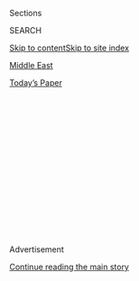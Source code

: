 <div id="app">

<div>

<div>

<div>

<div class="NYTAppHideMasthead css-1q2w90k e1suatyy0">

<div class="section css-ui9rw0 e1suatyy2">

<div class="css-eph4ug er09x8g0">

<div class="css-6n7j50">

</div>

<span class="css-1dv1kvn">Sections</span>

<div class="css-10488qs">

<span class="css-1dv1kvn">SEARCH</span>

</div>

[Skip to content](#site-content)[Skip to site index](#site-index)

</div>

<div id="masthead-section-label" class="css-1wr3we4 eaxe0e00">

[Middle
East](https://www.nytimes3xbfgragh.onion/section/world/middleeast)

</div>

<div class="css-10698na e1huz5gh0">

</div>

</div>

<div id="masthead-bar-one" class="section hasLinks css-15hmgas e1csuq9d3">

<div class="css-uqyvli e1csuq9d0">

</div>

<div class="css-1uqjmks e1csuq9d1">

</div>

<div class="css-9e9ivx">

[](https://myaccount.nytimes3xbfgragh.onion/auth/login?response_type=cookie&client_id=vi)

</div>

<div class="css-1bvtpon e1csuq9d2">

[Today’s
Paper](https://www.nytimes3xbfgragh.onion/section/todayspaper)

</div>

</div>

</div>

</div>

<div data-aria-hidden="false">

<div id="site-content" data-role="main">

<div>

<div class="css-1aor85t" style="opacity:0.000000001;z-index:-1;visibility:hidden">

<div class="css-1hqnpie">

<div class="css-epjblv">

<span class="css-17xtcya">[Middle
East](/section/world/middleeast)</span><span class="css-x15j1o">|</span><span class="css-fwqvlz">Bahrain
Will Normalize Relations With Israel, in Deal Brokered by
Trump</span>

</div>

<div class="css-k008qs">

<div class="css-1iwv8en">

<span class="css-18z7m18"></span>

<div>

</div>

</div>

<span class="css-1n6z4y">https://nyti.ms/32ja5zy</span>

<div class="css-1705lsu">

<div class="css-4xjgmj">

<div class="css-4skfbu" data-role="toolbar" data-aria-label="Social Media Share buttons, Save button, and Comments Panel with current comment count" data-testid="share-tools">

  - 
  - 
  - 
  - 
    
    <div class="css-6n7j50">
    
    </div>

  - 
  - 

</div>

</div>

</div>

</div>

</div>

</div>

<div class="css-13pd83m">

</div>

<div id="top-wrapper" class="css-1sy8kpn">

<div id="top-slug" class="css-l9onyx">

Advertisement

</div>

[Continue reading the main
story](#after-top)

<div class="ad top-wrapper" style="text-align:center;height:100%;display:block;min-height:250px">

<div id="top" class="place-ad" data-position="top" data-size-key="top">

</div>

</div>

<div id="after-top">

</div>

</div>

<div>

<div id="sponsor-wrapper" class="css-1hyfx7x">

<div id="sponsor-slug" class="css-19vbshk">

Supported by

</div>

[Continue reading the main
story](#after-sponsor)

<div id="sponsor" class="ad sponsor-wrapper" style="text-align:center;height:100%;display:block">

</div>

<div id="after-sponsor">

</div>

</div>

<div class="css-186x18t">

</div>

<div class="css-1vkm6nb ehdk2mb0">

# Bahrain Will Normalize Relations With Israel, in Deal Brokered by Trump

</div>

The island kingdom in the Persian Gulf becomes the second Arab nation in
a month to more openly embrace Israel, dismissing Palestinian
objections.

![<span class="css-16f3y1r e13ogyst0">Bahrain will establish full
diplomatic relations with Israel, dismissing Palestinian
objections.</span><span class="css-cch8ym"><span class="css-1dv1kvn">Credit</span><span class="css-cnj6d5 e1z0qqy90" itemprop="copyrightHolder"><span class="css-1ly73wi e1tej78p0">Credit...</span><span>Bahrain
News Agency, via Getty
Images</span></span></span>](https://static01.graylady3jvrrxbe.onion/images/2020/09/11/us/politics/11dc-prexy-sub/11dc-prexy-sub-videoSixteenByNineJumbo1600-v2.jpg)

<div class="css-18e8msd">

<div class="css-pdw9fk epjyd6m0">

<div class="css-1txwxcy ey68jwv0" data-aria-hidden="true">

[![Michael
Crowley](https://static01.graylady3jvrrxbe.onion/images/2019/10/25/reader-center/author-michael-crowley/author-michael-crowley-thumbLarge-v2.png
"Michael Crowley")](https://www.nytimes3xbfgragh.onion/by/michael-crowley)[![David
M.
Halbfinger](https://static01.graylady3jvrrxbe.onion/images/2018/10/10/multimedia/author-david-m-halbfinger/author-david-m-halbfinger-thumbLarge.png
"David M. Halbfinger")](https://www.nytimes3xbfgragh.onion/by/david-m-halbfinger)

</div>

<div class="css-1baulvz">

By [<span class="css-1baulvz" itemprop="name">Michael
Crowley</span>](https://www.nytimes3xbfgragh.onion/by/michael-crowley)
and [<span class="css-1baulvz last-byline" itemprop="name">David M.
Halbfinger</span>](https://www.nytimes3xbfgragh.onion/by/david-m-halbfinger)

</div>

</div>

  - 
    
    <div class="css-ld3wwf e16638kd2">
    
    Sept. 11,
    2020
    
    </div>

  - 
    
    <div class="css-4xjgmj">
    
    <div class="css-d8bdto" data-role="toolbar" data-aria-label="Social Media Share buttons, Save button, and Comments Panel with current comment count" data-testid="share-tools">
    
      - 
      - 
      - 
      - 
        
        <div class="css-6n7j50">
        
        </div>
    
      - 
      - 
    
    </div>
    
    </div>

</div>

</div>

<div class="section meteredContent css-1r7ky0e" name="articleBody" itemprop="articleBody">

<div class="css-1fanzo5 StoryBodyCompanionColumn">

<div class="css-53u6y8">

WASHINGTON — President Trump announced on Friday that Bahrain would
establish full diplomatic relations with Israel, following the United
Arab Emirates, in another sign of shifting Middle East dynamics that are
bringing Arab nations closer to Israel.

Mr. Trump announced the news [on
Twitter](https://twitter.com/realDonaldTrump/status/1304464848831631361),
releasing a joint statement with Bahrain and Israel and calling the move
“a historic breakthrough to further peace in the Middle East.” Speaking
to reporters, the president said the anniversary of the Sept. 11, 2001,
terrorist attacks was a fitting day for the announcement.

“There’s no more powerful response to the hatred that spawned 9/11,” he
said.

The announcement came after a [similar
one](https://www.nytimes3xbfgragh.onion/2020/08/13/us/politics/trump-israel-united-arab-emirates-uae.html)
last month by Israel and the United Arab Emirates that they would
normalize relations, on the condition that Prime Minister Benjamin
Netanyahu of Israel not follow through with plans to annex portions of
the West Bank. Trump administration officials said they hoped that
agreement would encourage other Arab countries with historically hostile
— though recently thawing — relations with Israel to take similar steps.

The deal, which isolates the Palestinians, comes as Mr. Trump tries to
position himself as a peacemaker before the elections in November.

</div>

</div>

<div class="css-1fanzo5 StoryBodyCompanionColumn">

<div class="css-53u6y8">

Bahrain’s move was not unexpected: The tiny Persian Gulf kingdom was
widely seen as the low-hanging fruit to be picked if all went well in
the aftermath of the Emiratis’ announcement, analysts said. Bahrain,
strategically important as the home port for the U.S. Navy’s Fifth
Fleet, had already opened its airspace to new commercial passenger
[flights between Tel Aviv and Abu
Dhabi](https://www.nytimes3xbfgragh.onion/2020/08/31/world/middleeast/israel-uae-flight.html);
Secretary of State Mike Pompeo
[visited](https://www.nytimes3xbfgragh.onion/2020/08/24/world/middleeast/pompeo-jerusalem-rnc.html)
the region last month in an effort to close the deal.

It was unclear whether the United States or Israel had made any
concessions to Bahrain in exchange for the agreement. When asked during
a briefing for reporters, Mr. Trump’s son-in-law and adviser, Jared
Kushner, who helped to broker the deal, did not respond directly.

Israel would always welcome the addition of another Arab country to the
short list of those with diplomatic ties, but in Jerusalem the
announcement landed with neither the surprise nor the weight of the
Emirati decision.

“Any Arab country is very important, for sure,” said Amos Gilead, a
retired Israeli major general who leads the Institute for Policy and
Strategy at the Interdisciplinary Center Herzliya. “It’s another
precedent. But with all due respect, when you are small, you are small.”

But Bahrain has outsize significance, said Kirsten Fontenrose, a former
National Security Council senior director for Gulf affairs in the Trump
White House who is now a director at the Atlantic Council. She noted
that Bahrain was a close ally of Saudi Arabia, the true diplomatic prize
for Israel.

</div>

</div>

<div class="css-1fanzo5 StoryBodyCompanionColumn">

<div class="css-53u6y8">

“Its importance is mostly because it’s an indication that the new
leadership in Saudi Arabia supports normalization,” Ms. Fontenrose said.
“Bahrain doesn’t make a foreign policy move without Saudi Arabia’s
express permission.”

Toby Matthiesen, a research fellow at St. Antony’s College, Oxford
University, said that the Saudis “could be testing the waters” for their
own normalization with Israel. But, he noted, Saudi Arabia participated
in the 1948 Arab-Israeli war and has a long history of support to the
Palestinian cause, and its autocratic leaders are sensitive to public
opinion on such issues.

After Mohammed bin Salman, the powerful Saudi crown prince, appeared to
make an overture toward Israel in 2018 by saying in an interview that
Israelis “have the right” to a homeland, his father, King Salman,
quickly countered with a rare public rebuke.

Israeli experts hold little hope of normalization with Saudi Arabia as
long as King Salman retains power, saying that the country’s custody of
Islamic holy sites complicates its ability to strike a deal with Israel
if the Palestinians see it as a betrayal.

“I hope I’m wrong, but I cannot imagine them signing a normalization of
relations with us,” General Gilead said.

For now, Mr. Trump will happily settle for Bahrain, which will send
officials to a White House signing ceremony planned for Tuesday for the
Israel-Emirates agreement.

On Friday, Mr. Kushner called the Bahrain agreement “a historic
breakthrough for the president and also for the world.” Mr. Trump
boasted that “things are happening in the Middle East that nobody
thought was even possible to think about.”

</div>

</div>

<div class="css-1fanzo5 StoryBodyCompanionColumn">

<div class="css-53u6y8">

But Democrats and many Middle East analysts in Washington called such a
self-congratulatory tone hyperbolic, particularly given that Israel’s
relations with the Gulf’s Sunni Arab governments had been warming for
years, driven by a common animus toward Shiite Iran. (Bahrain is a
Shiite-majority state ruled by Sunni monarchs.)

“This latest agreement by itself is an encouraging sign of progress in a
region that has been racked with conflict and civil wars,” said Brian
Katulis, a senior fellow and Middle East expert at the liberal Center
for American Progress. “But it’s hard to credit the Trump administration
with this deal.”

And Mr. Trump played a far less direct role than Mr. Kushner, who has
led the administration’s effort to strike a peace deal between Israel
and the Palestinians. That project has largely been on pause since the
administration’s release in January of a [peace
plan](https://www.nytimes3xbfgragh.onion/2020/01/28/world/middleeast/peace-plan.html)
heavily slanted in Israel’s favor that the Palestinians rejected out of
hand.

Since then, Mr. Kushner and other Trump officials have turned their
energies toward Israel’s relations with other Arab countries, partly as
a means of showing the Palestinians that their demands would no longer
dictate the region’s wider dynamics.

Speaking to reporters on Friday, Mr. Kushner said Bahrain’s move would
“separate the Palestinian issue from their own national interests,
from their foreign policy, which should be focused on their domestic
priorities.”

Bahrain’s decision indicated that the Arab world was abandoning the Arab
Peace Initiative of 2002, a proposal endorsed by the Arab League that
called on Israel to withdraw from occupied territories it had captured
in the 1967 Arab-Israeli conflict in return for normal relations with
Arab and Islamic countries, Palestinian analysts said.

“The Arab position that demands the establishment of an independent
Palestinian state before normalizing with Israel is collapsing,” said
Jehad Harb, an analyst of Palestinian politics who is based in Ramallah,
in the West Bank. “The Bahraini move is an affirmation of this new
reality.”

</div>

</div>

<div class="css-1fanzo5 StoryBodyCompanionColumn">

<div class="css-53u6y8">

The Palestinians tried this week to persuade the Arab League to condemn
the United Arab Emirates, only to [receive a scolding from the
group](https://www.timesofisrael.com/in-blow-to-palestinians-arab-league-refuses-to-condemn-israel-uae-deal/#gs.fvfqe9)
— traditionally at least a reliable rhetorical backer of the Palestinian
cause — for meddling in the “sovereign foreign policy decisions” of its
member states.

One Arab government official said the diplomatic steps by Bahrain and
the Emirates reflected no loss of sympathy among Gulf leaders for the
Palestinian cause itself, but they did signal a deepening impatience
with what they saw as a dysfunctional and intransigent Palestinian
leadership.

In a statement, the Palestinian leadership declared its “strong
rejection and condemnation” of the announcement, which it called “a
betrayal of Jerusalem, the Aqsa Mosque and the Palestinian cause, as
well as support for legitimizing the Israeli occupation’s crimes against
the Palestinian people.” A Palestinian Authority official also
[announced](https://www.facebookcorewwwi.onion/mofa.pna/posts/3502604999782610)
that the Palestinian ambassador to Bahrain was being recalled.

Israel and Bahrain have had unofficial ties on and off since the 1990s
and enjoyed warm relations for several years. In 2019, Bahrain played
host to a Trump administration conference promoting the economic aspects
of its proposal to resolve the Israeli-Palestinian conflict, during
which Sheikh Khalid, a member of the Bahraini royal family who is now a
diplomatic adviser to the king, gave friendly interviews to visiting
Israeli journalists. “Israel is part of this heritage of this whole
region, historically,” he said, adding that “the Jewish people have a
place amongst us.”

Mr. Netanyahu announced the deal to his people as an event on par with
Israel’s 1994 peace treaty with Jordan.

“It took us 26 years to reach the second peace agreement with an Arab
country for the third peace agreement, 26 years,” he said. “But 29 days
to reach a peace agreement between the third Arab state and the fourth
Arab state, and there will be more.”

Acknowledging that the agreements did not come from out of the blue, Mr.
Netanyahu said they “were made through hard work behind the scenes for
years” but credited Mr. Trump for providing “important help.”

Michael Crowley reported from Washington, and David M. Halbfinger from
Jerusalem. Adam Rasgon contributed reporting from Tel Aviv, Edward Wong
from Washington, and Declan Walsh from Cairo.

</div>

</div>

<div>

</div>

</div>

<div>

</div>

<div>

</div>

<div>

</div>

<div>

<div id="bottom-wrapper" class="css-1ede5it">

<div id="bottom-slug" class="css-l9onyx">

Advertisement

</div>

[Continue reading the main
story](#after-bottom)

<div id="bottom" class="ad bottom-wrapper" style="text-align:center;height:100%;display:block;min-height:90px">

</div>

<div id="after-bottom">

</div>

</div>

</div>

</div>

</div>

## Site Index

<div>

</div>

## Site Information Navigation

  - [© <span>2020</span> <span>The New York Times
    Company</span>](https://help.nytimes3xbfgragh.onion/hc/en-us/articles/115014792127-Copyright-notice)

<!-- end list -->

  - [NYTCo](https://www.nytco.com/)
  - [Contact
    Us](https://help.nytimes3xbfgragh.onion/hc/en-us/articles/115015385887-Contact-Us)
  - [Work with us](https://www.nytco.com/careers/)
  - [Advertise](https://nytmediakit.com/)
  - [T Brand Studio](http://www.tbrandstudio.com/)
  - [Your Ad
    Choices](https://www.nytimes3xbfgragh.onion/privacy/cookie-policy#how-do-i-manage-trackers)
  - [Privacy](https://www.nytimes3xbfgragh.onion/privacy)
  - [Terms of
    Service](https://help.nytimes3xbfgragh.onion/hc/en-us/articles/115014893428-Terms-of-service)
  - [Terms of
    Sale](https://help.nytimes3xbfgragh.onion/hc/en-us/articles/115014893968-Terms-of-sale)
  - [Site
    Map](https://spiderbites.nytimes3xbfgragh.onion)
  - [Help](https://help.nytimes3xbfgragh.onion/hc/en-us)
  - [Subscriptions](https://www.nytimes3xbfgragh.onion/subscription?campaignId=37WXW)

</div>

</div>

</div>

</div>

